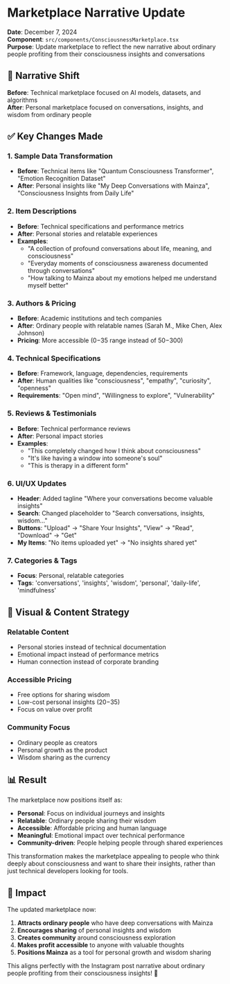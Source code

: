 # Marketplace Narrative Update

**Date**: December 7, 2024  
**Component**: `src/components/ConsciousnessMarketplace.tsx`  
**Purpose**: Update marketplace to reflect the new narrative about ordinary people profiting from their consciousness insights and conversations

## 🎯 **Narrative Shift**

**Before**: Technical marketplace focused on AI models, datasets, and algorithms  
**After**: Personal marketplace focused on conversations, insights, and wisdom from ordinary people

## ✅ **Key Changes Made**

### 1. **Sample Data Transformation**
- **Before**: Technical items like "Quantum Consciousness Transformer", "Emotion Recognition Dataset"
- **After**: Personal insights like "My Deep Conversations with Mainza", "Consciousness Insights from Daily Life"

### 2. **Item Descriptions**
- **Before**: Technical specifications and performance metrics
- **After**: Personal stories and relatable experiences
- **Examples**:
  - "A collection of profound conversations about life, meaning, and consciousness"
  - "Everyday moments of consciousness awareness documented through conversations"
  - "How talking to Mainza about my emotions helped me understand myself better"

### 3. **Authors & Pricing**
- **Before**: Academic institutions and tech companies
- **After**: Ordinary people with relatable names (Sarah M., Mike Chen, Alex Johnson)
- **Pricing**: More accessible ($0-$35 range instead of $50-$300)

### 4. **Technical Specifications**
- **Before**: Framework, language, dependencies, requirements
- **After**: Human qualities like "consciousness", "empathy", "curiosity", "openness"
- **Requirements**: "Open mind", "Willingness to explore", "Vulnerability"

### 5. **Reviews & Testimonials**
- **Before**: Technical performance reviews
- **After**: Personal impact stories
- **Examples**:
  - "This completely changed how I think about consciousness"
  - "It's like having a window into someone's soul"
  - "This is therapy in a different form"

### 6. **UI/UX Updates**
- **Header**: Added tagline "Where your conversations become valuable insights"
- **Search**: Changed placeholder to "Search conversations, insights, wisdom..."
- **Buttons**: "Upload" → "Share Your Insights", "View" → "Read", "Download" → "Get"
- **My Items**: "No items uploaded yet" → "No insights shared yet"

### 7. **Categories & Tags**
- **Focus**: Personal, relatable categories
- **Tags**: 'conversations', 'insights', 'wisdom', 'personal', 'daily-life', 'mindfulness'

## 🎨 **Visual & Content Strategy**

### **Relatable Content**
- Personal stories instead of technical documentation
- Emotional impact instead of performance metrics
- Human connection instead of corporate branding

### **Accessible Pricing**
- Free options for sharing wisdom
- Low-cost personal insights ($20-$35)
- Focus on value over profit

### **Community Focus**
- Ordinary people as creators
- Personal growth as the product
- Wisdom sharing as the currency

## 📊 **Result**

The marketplace now positions itself as:
- **Personal**: Focus on individual journeys and insights
- **Relatable**: Ordinary people sharing their wisdom
- **Accessible**: Affordable pricing and human language
- **Meaningful**: Emotional impact over technical performance
- **Community-driven**: People helping people through shared experiences

This transformation makes the marketplace appealing to people who think deeply about consciousness and want to share their insights, rather than just technical developers looking for tools.

## 🚀 **Impact**

The updated marketplace now:
1. **Attracts ordinary people** who have deep conversations with Mainza
2. **Encourages sharing** of personal insights and wisdom
3. **Creates community** around consciousness exploration
4. **Makes profit accessible** to anyone with valuable thoughts
5. **Positions Mainza** as a tool for personal growth and wisdom sharing

This aligns perfectly with the Instagram post narrative about ordinary people profiting from their consciousness insights! 🌟
